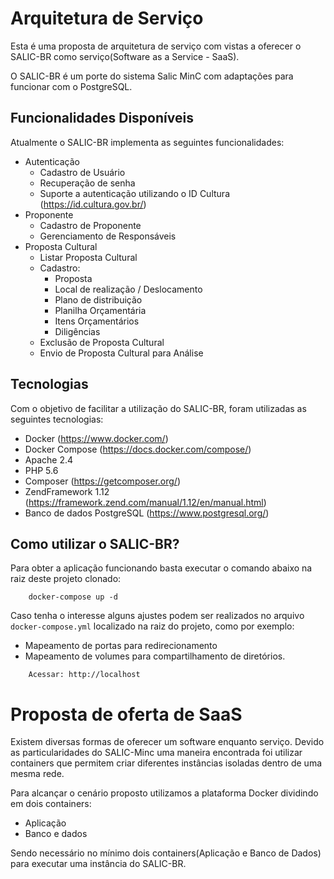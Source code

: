# Arquitetura de Serviço

Esta é uma proposta de arquitetura de serviço com vistas a oferecer o SALIC-BR como serviço(Software as a Service - SaaS). 

O SALIC-BR é um porte do sistema Salic MinC com adaptações para funcionar com o PostgreSQL.

## Funcionalidades Disponíveis

Atualmente o SALIC-BR implementa as seguintes funcionalidades:
- Autenticação
  - Cadastro de Usuário
  - Recuperação de senha
  - Suporte a autenticação utilizando o ID Cultura (https://id.cultura.gov.br/)
- Proponente
  - Cadastro de Proponente
  - Gerenciamento de Responsáveis
- Proposta Cultural
  - Listar Proposta Cultural
  - Cadastro:
    - Proposta
    - Local de realização / Deslocamento
    - Plano de distribuição
    - Planilha Orçamentária
    - Itens Orçamentários
    - Diligências
  - Exclusão de Proposta Cultural
  - Envio de Proposta Cultural para Análise

## Tecnologias

Com o objetivo de facilitar a utilização do SALIC-BR, foram utilizadas as seguintes tecnologias:
- Docker (https://www.docker.com/)
- Docker Compose (https://docs.docker.com/compose/)
- Apache 2.4
- PHP 5.6
- Composer (https://getcomposer.org/)
- ZendFramework 1.12 (https://framework.zend.com/manual/1.12/en/manual.html)
- Banco de dados PostgreSQL (https://www.postgresql.org/)

## Como utilizar o SALIC-BR?

Para obter a aplicação funcionando basta executar o comando abaixo na raiz deste projeto clonado:
```
    docker-compose up -d
```

Caso tenha o interesse alguns ajustes podem ser realizados no arquivo ```docker-compose.yml``` localizado na raiz do projeto, como por exemplo:
- Mapeamento de portas para redirecionamento
- Mapeamento de volumes para compartilhamento de diretórios.

```
    Acessar: http://localhost
```

# Proposta de oferta de SaaS

Existem diversas formas de oferecer um software enquanto serviço. Devido as particularidades do SALIC-Minc uma maneira encontrada foi utilizar containers que permitem criar diferentes instâncias isoladas dentro de uma mesma rede.

Para alcançar o cenário proposto utilizamos a plataforma Docker dividindo em dois containers:
- Aplicação
- Banco e dados

Sendo necessário no mínimo dois containers(Aplicação e Banco de Dados) para executar uma instância do SALIC-BR.
